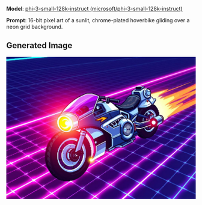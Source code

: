 **Model**: [phi-3-small-128k-instruct (microsoft/phi-3-small-128k-instruct)](https://github.com/marketplace/models/azureml/Phi-3-small-128k-instruct)

**Prompt**: 16-bit pixel art of a sunlit, chrome-plated hoverbike gliding over a neon grid background.

## Generated Image

![Generated Image](./images/generated-1756660388660-1ddnc8.png)
